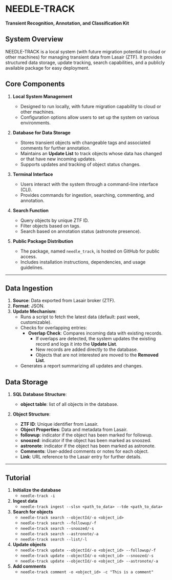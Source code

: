 
# **NEEDLE-TRACK**  
**Transient Recognition, Annotation, and Classification Kit**

## **System Overview**  
NEEDLE-TRACK is a local system (with future migration potential to cloud or other machines) for managing transient data from Lasair (ZTF). It provides structured data storage, update tracking, search capabilities, and a publicly available package for easy deployment.

## **Core Components**  
1. **Local System Management**  
   - Designed to run locally, with future migration capability to cloud or other machines.  
   - Configuration options allow users to set up the system on various environments.

2. **Database for Data Storage**  
   - Stores transient objects with changeable tags and associated comments for further annotation.  
   - Maintains an **Update List** to track objects whose data has changed or that have new incoming updates.  
   - Supports updates and tracking of object status changes.

3. **Terminal Interface**  
   - Users interact with the system through a command-line interface (CLI).  
   - Provides commands for ingestion, searching, commenting, and annotation.

4. **Search Function**  
   - Query objects by unique ZTF ID.  
   - Filter objects based on tags.  
   - Search based on annotation status (astronote presence).

5. **Public Package Distribution**  
   - The package, named `needle_track`, is hosted on GitHub for public access.  
   - Includes installation instructions, dependencies, and usage guidelines.

---

## **Data Ingestion**  
1. **Source**: Data exported from Lasair broker (ZTF).  
2. **Format**: JSON.  
3. **Update Mechanism**:  
   - Runs a script to fetch the latest data (default: past week, customizable).  
   - Checks for overlapping entries:  
     - **Overlap Check**: Compares incoming data with existing records.  
       - If overlaps are detected, the system updates the existing record and logs it into the **Update List**.  
       - New records are added directly to the database.  
       - Objects that are not interested are moved to the **Removed List**.  
   - Generates a report summarizing all updates and changes.


## **Data Storage**  
1. **SQL Database Structure**:  
   - **object table**: list of all objects in the database.

2. **Object Structure**:  
   - **ZTF ID**: Unique identifier from Lasair.  
   - **Object Properties**: Data and metadata from Lasair.  
   - **followup**: indicator if the object has been marked for followup.
   - **snoozed**: indicator if the object has been marked as snoozed.
   - **astronote**: indicator if the object has been marked as astronote.
   - **Comments**: User-added comments or notes for each object.  
   - **Link**: URL reference to the Lasair entry for further details.

---

## **Tutorial**
1. **Initialize the database**
   - `needle-track -i`
2. **Ingest data**
   - `needle-track ingest --slsn <path_to_data> --tde <path_to_data>`
3. **Search for objects**
   - `needle-track search --objectId/-o <object_id>`
   - `needle-track search --followup/-f`
   - `needle-track search --snoozed/-s`
   - `needle-track search --astronote/-a`
   - `needle-track search --list/-l`
4. **Update objects**
   - `needle-track update --objectId/-o <object_id> --followup/-f`
   - `needle-track update --objectId/-o <object_id> --snoozed/-s`
   - `needle-track update --objectId/-o <object_id> --astronote/-a`
5. **Add comments**
   - `needle-track comment -o <object_id> -c "This is a comment"`